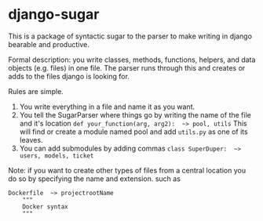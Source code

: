 # django-sugar

This is a package of syntactic sugar to the parser to make writing in django bearable and productive.

Formal description: you write classes, methods, functions, helpers, and data objects (e.g. files) in one file.
The parser runs through this and creates or adds to the files django is looking for.

Rules are simple.

1. You write everything in a file and name it as you want. 
2. You tell the SugarParser where things go by writing the name of the file and it's location
   `def your_function(arg, arg2):  ~> pool, utils`
   This will find or create a module named pool and add `utils.py` as one of its leaves.
3. You can add submodules by adding commas
   `class SuperDuper:  ~> users, models, ticket`
   
 
Note: if you want to create other types of files from a central location you do so by specifying the name and extension. such as
```
Dockerfile  ~> projectrootName
    """
    Docker syntax
    """
```
